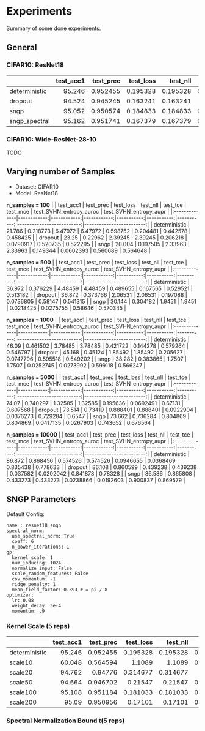 # Experiments
Summary of some done experiments.

## General

### CIFAR10: ResNet18
|               |   test_acc1 |   test_prec |   test_loss |   test_nll |   test_tce |   test_mce |   test_SVHN_entropy_auroc |   test_SVHN_entropy_aupr |
|:--------------|------------:|------------:|------------:|-----------:|-----------:|-----------:|--------------------------:|-------------------------:|
| deterministic |      95.246 |    0.952455 |    0.195328 |   0.195328 |  0.0466204 |  0.0219369 |                  0.948836 |                 0.937981 |
| dropout       |      94.524 |    0.945245 |    0.163241 |   0.163241 |  0.012984  |  0.0135304 |                  0.937801 |                 0.913964 |
| sngp          |      95.052 |    0.950574 |    0.184833 |   0.184833 |  0.0221541 |  0.0174754 |                  0.944551 |                 0.939294 |
| sngp_spectral |      95.162 |    0.951741 |    0.167379 |   0.167379 |  0.0250875 |  0.0170292 |                  0.956285 |                 0.952656 |

### CIFAR10: Wide-ResNet-28-10
TODO

## Varying number of Samples
- Dataset: CIFAR10
- Model: ResNet18

**n_samples = 100**
|               |   test_acc1 |   test_prec |   test_loss |   test_nll |   test_tce |   test_mce |   test_SVHN_entropy_auroc |   test_SVHN_entropy_aupr |
|:--------------|------------:|------------:|------------:|-----------:|-----------:|-----------:|--------------------------:|-------------------------:|
| deterministic |      21.786 |    0.218773 |     6.47972 |    6.47972 |   0.598752 |  0.204481  |                  0.442578 |                 0.458425 |
| dropout       |      23.25  |    0.22962  |     2.39245 |    2.39245 |   0.206218 |  0.0790917 |                  0.520735 |                 0.522295 |
| sngp          |      20.004 |    0.197505 |     2.33963 |    2.33963 |   0.149344 |  0.0602393 |                  0.560689 |                 0.564648 |

**n_samples = 500**
|               |   test_acc1 |   test_prec |   test_loss |   test_nll |   test_tce |   test_mce |   test_SVHN_entropy_auroc |   test_SVHN_entropy_aupr |
|:--------------|------------:|------------:|------------:|-----------:|-----------:|-----------:|--------------------------:|-------------------------:|
| deterministic |      36.972 |    0.376229 |     4.48459 |    4.48459 |  0.489655  |  0.167565  |                  0.529521 |                 0.513182 |
| dropout       |      36.872 |    0.373766 |     2.06531 |    2.06531 |  0.197088  |  0.0736805 |                  0.58147  |                 0.541315 |
| sngp          |      30.144 |    0.304182 |     1.9451  |    1.9451  |  0.0218425 |  0.0275755 |                  0.58646  |                 0.570345 |

**n_samples = 1000**
|               |   test_acc1 |   test_prec |   test_loss |   test_nll |   test_tce |   test_mce |   test_SVHN_entropy_auroc |   test_SVHN_entropy_aupr |
|:--------------|------------:|------------:|------------:|-----------:|-----------:|-----------:|--------------------------:|-------------------------:|
| deterministic |      46.09  |    0.461502 |     3.78485 |    3.78485 |  0.421722  |  0.144278  |                  0.579264 |                 0.546797 |
| dropout       |      45.168 |    0.45124  |     1.85492 |    1.85492 |  0.205627  |  0.0747796 |                  0.595518 |                 0.549202 |
| sngp          |      38.282 |    0.383865 |     1.7507  |    1.7507  |  0.0252745 |  0.0273992 |                  0.599118 |                 0.566247 |

**n_samples = 5000**
|               |   test_acc1 |   test_prec |   test_loss |   test_nll |   test_tce |   test_mce |   test_SVHN_entropy_auroc |   test_SVHN_entropy_aupr |
|:--------------|------------:|------------:|------------:|-----------:|-----------:|-----------:|--------------------------:|-------------------------:|
| deterministic |      74.07  |    0.740297 |    1.32585  |   1.32585  |  0.195636  |  0.0692491 |                  0.67131  |                 0.607568 |
| dropout       |      73.514 |    0.73419  |    0.888401 |   0.888401 |  0.0922904 |  0.0376273 |                  0.729284 |                 0.6547   |
| sngp          |      73.662 |    0.736284 |    0.804869 |   0.804869 |  0.0417135 |  0.0267903 |                  0.743652 |                 0.676564 |

**n_samples = 10000**
|               |   test_acc1 |   test_prec |   test_loss |   test_nll |   test_tce |   test_mce |   test_SVHN_entropy_auroc |   test_SVHN_entropy_aupr |
|:--------------|------------:|------------:|------------:|-----------:|-----------:|-----------:|--------------------------:|-------------------------:|
| deterministic |      86.872 |    0.868456 |    0.574526 |   0.574526 |  0.0946655 |  0.0368469 |                  0.835438 |                 0.778633 |
| dropout       |      86.108 |    0.860599 |    0.439238 |   0.439238 |  0.037582  |  0.0202042 |                  0.841878 |                 0.78328  |
| sngp          |      86.586 |    0.865808 |    0.433273 |   0.433273 |  0.0238866 |  0.0192603 |                  0.900837 |                 0.869579 |


## SNGP Parameters
Default Config:
```
name : resnet18_sngp
spectral_norm:
  use_spectral_norm: True
  coeff: 6
  n_power_iterations: 1
gp:
  kernel_scale: 1
  num_inducing: 1024
  normalize_input: False
  scale_random_features: False
  cov_momentum: -1
  ridge_penalty: 1
  mean_field_factor: 0.393 # = pi / 8
optimizer:
  lr: 0.08
  weight_decay: 3e-4
  momentum: .9
```

### Kernel Scale (5 reps)
|               |   test_acc1 |   test_prec |   test_loss |   test_nll |   test_tce |   test_mce |   test_SVHN_entropy_auroc |   test_SVHN_entropy_aupr |
|:--------------|------------:|------------:|------------:|-----------:|-----------:|-----------:|--------------------------:|-------------------------:|
| deterministic |      95.246 |    0.952455 |    0.195328 |   0.195328 |  0.0466204 |  0.0219369 |                  0.948836 |                 0.937981 |
| scale10       |      60.048 |    0.564594 |    1.1089   |   1.1089   |  0.0626145 |  0.0221859 |                  0.663306 |                 0.628446 |
| scale20       |      94.762 |    0.94776  |    0.314677 |   0.314677 |  0.15587   |  0.0519391 |                  0.88018  |                 0.839979 |
| scale50       |      94.664 |    0.946702 |    0.21547  |   0.21547  |  0.0515909 |  0.0227014 |                  0.942961 |                 0.932117 |
| scale100      |      95.108 |    0.951184 |    0.181033 |   0.181033 |  0.0197899 |  0.0165821 |                  0.95119  |                 0.950047 |
| scale200      |      95.09  |    0.950956 |    0.17101  |   0.17101  |  0.0291983 |  0.018145  |                  0.954457 |                 0.949831 |

### Spectral Normalization Bound t(5 reps)